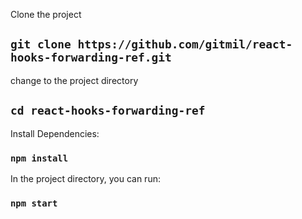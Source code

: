 
Clone the project

## `git clone https://github.com/gitmil/react-hooks-forwarding-ref.git`

change to the project directory

## `cd react-hooks-forwarding-ref`

Install Dependencies:

### `npm install`

In the project directory, you can run:

### `npm start`

